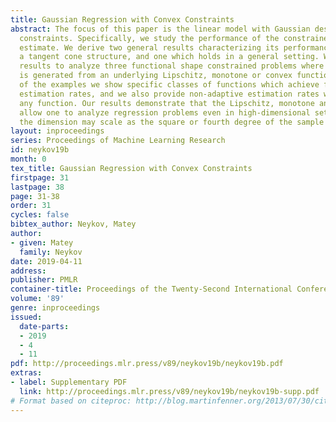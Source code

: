 ```yaml
---
title: Gaussian Regression with Convex Constraints
abstract: The focus of this paper is the linear model with Gaussian design under convex
  constraints. Specifically, we study the performance of the constrained least squares
  estimate. We derive two general results characterizing its performance - one requiring
  a tangent cone structure, and one which holds in a general setting. We use our general
  results to analyze three functional shape constrained problems where the signal
  is generated from an underlying Lipschitz, monotone or convex function. In each
  of the examples we show specific classes of functions which achieve fast adaptive
  estimation rates, and we also provide non-adaptive estimation rates which hold for
  any function. Our results demonstrate that the Lipschitz, monotone and convex constraints
  allow one to analyze regression problems even in high-dimensional settings where
  the dimension may scale as the square or fourth degree of the sample size respectively.
layout: inproceedings
series: Proceedings of Machine Learning Research
id: neykov19b
month: 0
tex_title: Gaussian Regression with Convex Constraints
firstpage: 31
lastpage: 38
page: 31-38
order: 31
cycles: false
bibtex_author: Neykov, Matey
author:
- given: Matey
  family: Neykov
date: 2019-04-11
address: 
publisher: PMLR
container-title: Proceedings of the Twenty-Second International Conference on Artificial Intelligence and Statistics
volume: '89'
genre: inproceedings
issued:
  date-parts:
  - 2019
  - 4
  - 11
pdf: http://proceedings.mlr.press/v89/neykov19b/neykov19b.pdf
extras:
- label: Supplementary PDF
  link: http://proceedings.mlr.press/v89/neykov19b/neykov19b-supp.pdf
# Format based on citeproc: http://blog.martinfenner.org/2013/07/30/citeproc-yaml-for-bibliographies/
---
```

